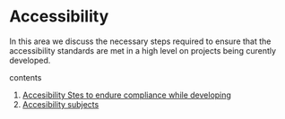 # Accessibility 
In this area we discuss the necessary steps required to ensure that the accessibility standards are met in a high level on projects being curently developed.

contents
1. [Accesibility Stes to endure compliance while developing](/accessibility/accessibility-guide.md) 
1. [Accesibility subjects](/accessibility/landmarks.md) 